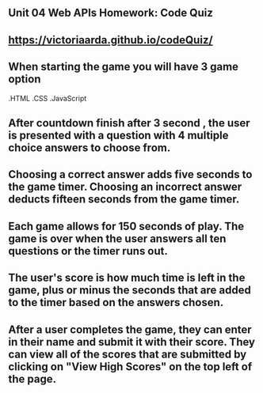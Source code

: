 ##    Unit 04 Web APIs Homework: Code Quiz
## https://victoriaarda.github.io/codeQuiz/



## When starting the game you will have 3 game option 
.HTML
.CSS
.JavaScript 

## After countdown finish after 3 second , the user is presented with a question with 4 multiple choice answers to choose from.

## Choosing a correct answer adds five seconds to the game timer. Choosing an incorrect answer deducts fifteen seconds from the game timer.

## Each game allows for 150 seconds of play. The game is over when the user answers all ten questions or the timer runs out.

## The user's score is how much time is left in the game, plus or minus the seconds that are added to the timer based on the answers chosen.

## After a user completes the game, they can enter in their name and submit it with their score. They can view all of the scores that are submitted by clicking on "View High Scores" on the top left of the page.